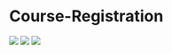 # Course-Registration
![](https://raw.githubusercontent.com/feridunAKYOL/Course-Registration/master/course1.png)
![](https://raw.githubusercontent.com/feridunAKYOL/Course-Registration/master/course2.png)
![](https://raw.githubusercontent.com/feridunAKYOL/Course-Registration/master/course3.png)
